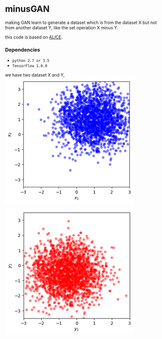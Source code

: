 # minusGAN
making GAN learn to generate a dataset which is from the dataset X but not from another dataset Y, like the set operation X minus Y.

this code is based on [ALICE](https://github.com/ChunyuanLI/ALICE).

### Dependencies
- `python 2.7 or 3.5`
- `TensorFlow 1.0.0`

we have two dataset X and Y,
![image](https://github.com/mathcbc/minusGAN/blob/master/results/X_train.png)

![image](https://github.com/mathcbc/minusGAN/blob/master/results/Y_train.png)
